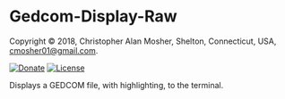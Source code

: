 # Gedcom-Display-Raw

Copyright © 2018, Christopher Alan Mosher, Shelton, Connecticut, USA, <cmosher01@gmail.com>.

[![Donate](https://img.shields.io/badge/Donate-PayPal-green.svg)](https://www.paypal.com/cgi-bin/webscr?cmd=_s-xclick&hosted_button_id=CVSSQ2BWDCKQ2)
[![License](https://img.shields.io/github/license/cmosher01/Gedcom-Display-Raw.svg)](https://www.gnu.org/licenses/gpl.html)

Displays a GEDCOM file, with highlighting, to the terminal.
